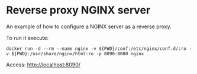 # Reverse proxy NGINX server

An example of how to configure a NGINX server as a reverse proxy.

To run it execute:
```
docker run -d --rm --name nginx -v ${PWD}/conf:/etc/nginx/conf.d/:ro -v ${PWD}:/usr/share/nginx/html:ro -p 8090:8080 nginx
```

Access: [http://localhost:8090/](http://localhost:8090)
